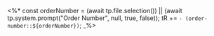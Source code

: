 <%*
const orderNumber = (await tp.file.selection()) || (await tp.system.prompt("Order Number", null, true, false));
tR += `- (order-number::${orderNumber})`;
_%>
